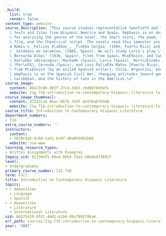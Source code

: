 ```yaml
---
_build:
  list: true
  render: false
content_type: website
course_description: "This course studies representative twentieth and twenty-first-century\
  \ texts and films from Hispanic America and Spain. Emphasis is on developing strategies\
  \ for analyzing the genres of the novel, the short story, the poem, the fictional\
  \ film, and the theatrical script. The novels read this semester are Magali Garc\xED\
  a Ramis's _Felices d\xEDas_, _T\xEDo Sergio_ (1986, Puerto Rico) and Javier Cercas's\
  \ _Soldados de Salamina_ (2001, Spain). We will study Lorca's play \"La casa de\
  \ Bernarda Alba\" (1936, Spain), films from Spain, M\xE9xico, and Cuba, poems by\
  \ Dar\xEDo (Nicaragua), Machado (Spain), Lorca (Spain), Hern\xE1ndez (Spain), Vallejo\
  \ (Per\xFA), Cernuda (Spain), and Luis Pal\xE9s Matos (Puerto Rico), and short stories\
  \ from M\xE9xico (by an exiled Spanish writer), Chile, Argentina, and Cuba. Thematic\
  \ emphasis is on the Spanish Civil War, changing attitudes toward gender, the Spanish-speaking\
  \ Caribbean, and the history of race in the Americas.\n"
course_image:
  content: 89223c86-db5f-27c4-3567-cbd807849efc
  website: 21g-716-introduction-to-contemporary-hispanic-literature-fall-2007
course_image_thumbnail:
  content: d33231ab-86ac-6bfb-350f-de976a0f65b8
  website: 21g-716-introduction-to-contemporary-hispanic-literature-fall-2007
course_title: Introduction to Contemporary Hispanic Literature
department_numbers:
- 21G
extra_course_numbers: ''
instructors:
  content:
  - 5819c0ab-6c60-ca51-8c8f-48a05d092b66
  website: ocw-www
learning_resource_types:
- Written Assignments with Examples
legacy_uid: 01334e55-99ed-89b9-72a2-40b8e473892f
level:
- Undergraduate
primary_course_number: 21G.716
term: Fall
title: Introduction to Contemporary Hispanic Literature
topics:
- - Humanities
  - Language
  - Spanish
- - Humanities
  - Literature
  - International Literature
uid: 8d225429-0fd1-44d2-b1b4-d9cf99579ba6
url_path: courses/21g-716-introduction-to-contemporary-hispanic-literature-fall-2007
year: '2007'
---
```

